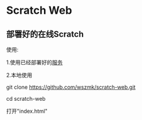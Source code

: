 # Scratch Web
  部署好的在线Scratch
--------------------------------------------------------
 使用:
 
 1.使用已经部署好的[服务](https://zy.cn.eu.org/)

 2.本地使用
 
 git clone https://github.com/wszmk/scratch-web.git


 cd scratch-web


 打开"index.html"
